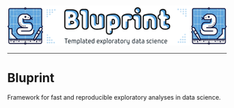 ![logo](docs/images/bluprint_wide.png)

_________________

# Bluprint

Framework for fast and reproducible exploratory analyses in data science.



